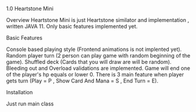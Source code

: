 1.0 Heartstone Mini

Overview
Heartstone Mini is just Heartstone similator and implementation , written JAVA 11. Only basic features implemented yet.

Basic Features

Console based playing style (Frontend animations is not implented yet).
Random player turn (2 person can play game with random beginning of the game).
Shuffled deck (Cards that you will draw are will be random).
Bleeding out and Overload validations are implemented.
Game will end one of the player's hp equals or lower 0.
There is 3 main feature when player gets turn (Play = P , Show Card And Mana = S , End Turn = E).

Installation

Just run main class